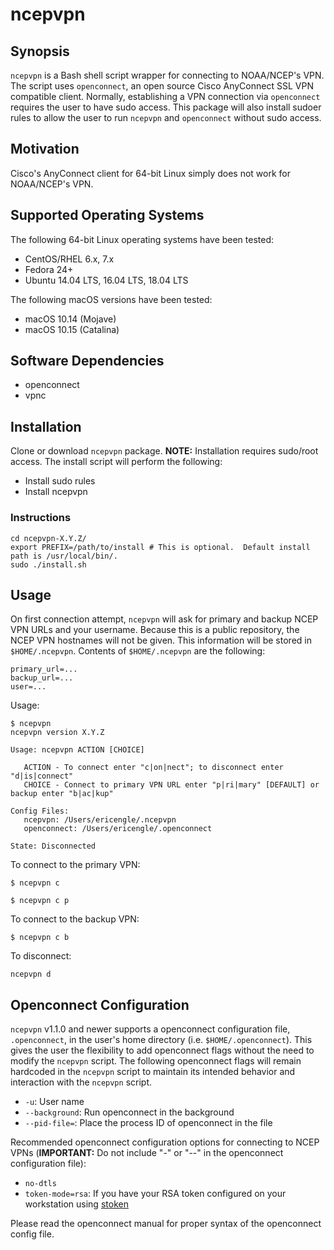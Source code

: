 # ncepvpn

## Synopsis

`ncepvpn` is a Bash shell script wrapper for connecting to NOAA/NCEP's VPN. The script uses `openconnect`, an open source Cisco AnyConnect SSL VPN compatible client. Normally, establishing a VPN connection via `openconnect` requires the user to have sudo access. This package will also install sudoer rules to allow the user to run `ncepvpn` and `openconnect` without sudo access.

## Motivation

Cisco's AnyConnect client for 64-bit Linux simply does not work for NOAA/NCEP's VPN.

## Supported Operating Systems

The following 64-bit Linux operating systems have been tested:

* CentOS/RHEL 6.x, 7.x
* Fedora 24+
* Ubuntu 14.04 LTS, 16.04 LTS, 18.04 LTS

The following macOS versions have been tested:

* macOS 10.14 (Mojave)
* macOS 10.15 (Catalina)

## Software Dependencies

* openconnect
* vpnc

## Installation

Clone or download `ncepvpn` package.  **NOTE:**  Installation requires sudo/root access.  The install script will perform the following:

* Install sudo rules
* Install ncepvpn

### Instructions

```shell
cd ncepvpn-X.Y.Z/
export PREFIX=/path/to/install # This is optional.  Default install path is /usr/local/bin/.
sudo ./install.sh
```

## Usage

On first connection attempt, `ncepvpn` will ask for primary and backup NCEP VPN URLs and your username.  Because this is a public repository, the NCEP VPN hostnames will not be given.  This information will be stored in `$HOME/.ncepvpn`.  Contents of `$HOME/.ncepvpn` are the following:

```
primary_url=...
backup_url=...
user=...
```

Usage:

```shell
$ ncepvpn
ncepvpn version X.Y.Z

Usage: ncepvpn ACTION [CHOICE]

   ACTION - To connect enter "c|on|nect"; to disconnect enter "d|is|connect"
   CHOICE - Connect to primary VPN URL enter "p|ri|mary" [DEFAULT] or backup enter "b|ac|kup"

Config Files:
   ncepvpn: /Users/ericengle/.ncepvpn
   openconnect: /Users/ericengle/.openconnect

State: Disconnected
```

To connect to the primary VPN:

```shell
$ ncepvpn c
```

```shell
$ ncepvpn c p
```

To connect to the backup VPN:

```shell
$ ncepvpn c b
```

To disconnect:

```shell
ncepvpn d
```

## Openconnect Configuration

`ncepvpn` v1.1.0 and newer supports a openconnect configuration file, `.openconnect`, in the user's home directory (i.e. `$HOME/.openconnect`).  This gives the user the flexibility to add openconnect flags without the need to modify the `ncepvpn` script.  The following openconnect flags will remain hardcoded in the `ncepvpn` script to maintain its intended behavior and interaction with the `ncepvpn` script.

- `-u`: User name
- `--background`: Run openconnect in the background
- `--pid-file=`: Place the process ID of openconnect in the file

Recommended openconnect configuration options for connecting to NCEP VPNs (**IMPORTANT:** Do not include "-" or "--" in the openconnect configuration file):

- `no-dtls`
- `token-mode=rsa`: If you have your RSA token configured on your workstation using [stoken](https://github.com/cernekee/stoken)

Please read the openconnect manual for proper syntax of the openconnect config file.
